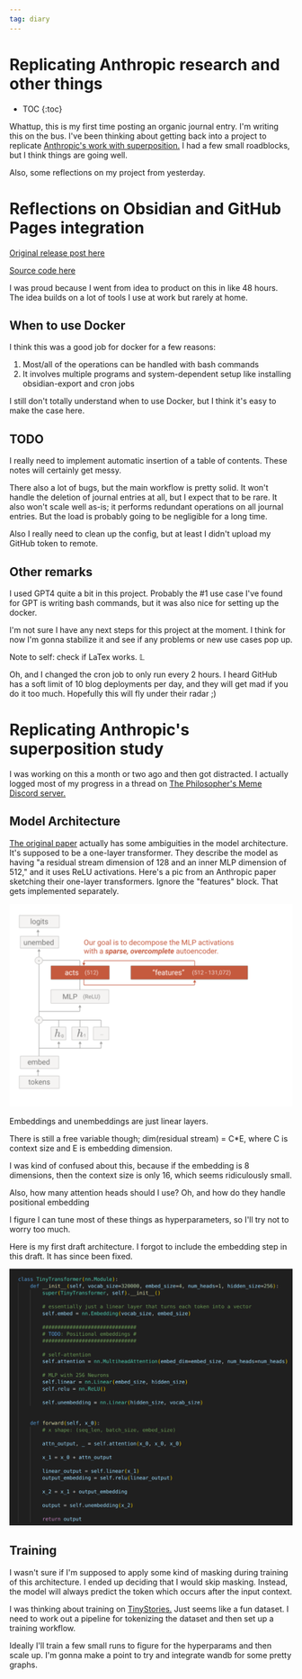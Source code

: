 ```yaml
---
tag: diary
---
```


# Replicating Anthropic research and other things

* TOC
{:toc}


Whattup, this is my first time posting an organic journal entry. I'm writing this on the bus. I've been thinking about getting back into a project to replicate [Anthropic's work with superposition.](https://transformer-circuits.pub/2023/monosemantic-features/index.html) I had a few small roadblocks, but I think things are going well.

Also, some reflections on my project from yesterday.

# Reflections on Obsidian and GitHub Pages integration

[Original release post here](https://horenbergerb.github.io/2023/11/26/integrating-obsidian-with-github-pages.html)

[Source code here](https://github.com/horenbergerb/github-pages-obsidian-sync)

I was proud because I went from idea to product on this in like 48 hours. The idea builds on a lot of tools I use at work but rarely at home.

## When to use Docker

I think this was a good job for docker for a few reasons:

1. Most/all of the operations can be handled with bash commands
1. It involves multiple programs and system-dependent setup like installing obsidian-export and cron jobs

I still don't totally understand when to use Docker, but I think it's easy to make the case here.

## TODO

I really need to implement automatic insertion of a table of contents. These notes will certainly get messy.

There also a lot of bugs, but the main workflow is pretty solid. It won't handle the deletion of journal entries at all, but I expect that to be rare. It also won't scale well as-is; it performs redundant operations on all journal entries. But the load is probably going to be negligible for a long time.

Also I really need to clean up the config, but at least I didn't upload my GitHub token to remote.

## Other remarks

I used GPT4 quite a bit in this project. Probably the #1 use case I've found for GPT is writing bash commands, but it was also nice for setting up the docker.

I'm not sure I have any next steps for this project at the moment. I think for now I'm gonna stabilize it and see if any problems or new use cases pop up.

Note to self: check if LaTex works. $\mathbb{L}$

Oh, and I changed the cron job to only run every 2 hours. I heard GitHub has a soft limit of 10 blog deployments per day, and they will get mad if you do it too much. Hopefully this will fly under their radar ;)

# Replicating Anthropic's superposition study

I was working on this a month or two ago and then got distracted. I actually logged most of my progress in a thread on [The Philosopher's Meme Discord server.](https://discord.com/invite/hkDH32fSDD)

## Model Architecture

[The original paper](https://transformer-circuits.pub/2023/monosemantic-features/index.html) actually has some ambiguities in the model architecture. It's supposed to be a one-layer transformer. They describe the model as having "a residual stream dimension of 128 and an inner MLP dimension of 512," and it uses ReLU activations. Here's a pic from an Anthropic paper sketching their one-layer transformers. Ignore the "features" block. That gets implemented separately.

![image.png](/images/obsidian/image.png)

Embeddings and unembeddings are just linear layers.

There is still a free variable though; dim(residual stream) = C\*E, where C is context size and E is embedding dimension.

I was kind of confused about this, because if the embedding is 8 dimensions, then the context size is only 16, which seems ridiculously small.

Also, how many attention heads should I use? Oh, and how do they handle positional embedding

I figure I can tune most of these things as hyperparameters, so I'll try not to worry too much.

Here is my first draft architecture. I forgot to include the embedding step in this draft. It has since been fixed.

![image 1.png](/images/obsidian/image%201.png)

## Training

I wasn't sure if I'm supposed to apply some kind of masking during training of this architecture. I ended up deciding that I would skip masking. Instead, the model will always predict the token which occurs after the input context.

I was thinking about training on [TinyStories.](https://huggingface.co/datasets/roneneldan/TinyStories) Just seems like a fun dataset. I need to work out a pipeline for tokenizing the dataset and then set up a training workflow.

Ideally I'll train a few small runs to figure for the hyperparams and then scale up. I'm gonna make a point to try and integrate wandb for some pretty graphs.

